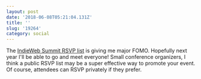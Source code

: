 ```yaml
---
layout: post
date: '2018-06-08T05:21:04.131Z'
title: ''
slug: '19264'
category: social
---
```

The [IndieWeb Summit RSVP list](https://2018.indieweb.org/#rsvps) is giving me major FOMO. Hopefully next year I&#39;ll be able to go and meet everyone! Small conference organizers, I think a public RSVP list may be a super effective way to promote your event. Of course, attendees can RSVP privately if they prefer.
